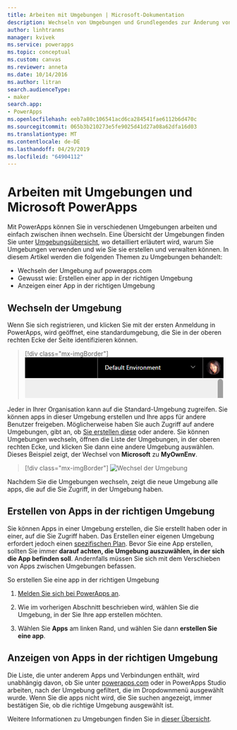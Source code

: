 ```yaml
---
title: Arbeiten mit Umgebungen | Microsoft-Dokumentation
description: Wechseln von Umgebungen und Grundlegendes zur Änderung von Inhalten auf Seiten.
author: linhtranms
manager: kvivek
ms.service: powerapps
ms.topic: conceptual
ms.custom: canvas
ms.reviewer: anneta
ms.date: 10/14/2016
ms.author: litran
search.audienceType:
- maker
search.app:
- PowerApps
ms.openlocfilehash: eeb7a80c106541acd6ca284541fae6112b6d470c
ms.sourcegitcommit: 065b3b210273e5fe9025d41d27a08a62dfa16d03
ms.translationtype: MT
ms.contentlocale: de-DE
ms.lasthandoff: 04/29/2019
ms.locfileid: "64904112"
---
```

# <a name="working-with-environments-and-microsoft-powerapps"></a>Arbeiten mit Umgebungen und Microsoft PowerApps
Mit PowerApps können Sie in verschiedenen Umgebungen arbeiten und einfach zwischen ihnen wechseln. Eine Übersicht der Umgebungen finden Sie unter [Umgebungsübersicht](../../administrator/environments-overview.md), wo detailliert erläutert wird, warum Sie Umgebungen verwenden und wie Sie sie erstellen und verwalten können. In diesem Artikel werden die folgenden Themen zu Umgebungen behandelt:

- Wechseln der Umgebung auf powerapps.com
- Gewusst wie: Erstellen einer app in der richtigen Umgebung
- Anzeigen einer App in der richtigen Umgebung

## <a name="switch-the-environment"></a>Wechseln der Umgebung
Wenn Sie sich registrieren, und klicken Sie mit der ersten Anmeldung in PowerApps, wird geöffnet, eine standardumgebung, die Sie in der oberen rechten Ecke der Seite identifizieren können.

> [!div class="mx-imgBorder"]
> ![Standardumgebung](./media/working-with-environments/env-dropdown.png)

Jeder in Ihrer Organisation kann auf die Standard-Umgebung zugreifen. Sie können apps in dieser Umgebung erstellen und Ihre apps für andere Benutzer freigeben. Möglicherweise haben Sie auch Zugriff auf andere Umgebungen, gibt an, ob [Sie erstellen diese](../../administrator/environments-administration.md) oder andere. Sie können Umgebungen wechseln, öffnen die Liste der Umgebungen, in der oberen rechten Ecke, und klicken Sie dann eine andere Umgebung auswählen. Dieses Beispiel zeigt, der Wechsel von **Microsoft** zu **MyOwnEnv**.

> [!div class="mx-imgBorder"]
> ![Wechsel der Umgebung](./media/working-with-environments/switch-environment.png)

Nachdem Sie die Umgebungen wechseln, zeigt die neue Umgebung alle apps, die auf die Sie Zugriff, in der Umgebung haben.

## <a name="create-apps-in-the-right-environment"></a>Erstellen von Apps in der richtigen Umgebung
Sie können Apps in einer Umgebung erstellen, die Sie erstellt haben oder in einer, auf die Sie Zugriff haben. Das Erstellen einer eigenen Umgebung erfordert jedoch einen [spezifischen Plan](../../administrator/pricing-billing-skus.md). Bevor Sie eine App erstellen, sollten Sie immer **darauf achten, die Umgebung auszuwählen, in der sich die App befinden soll**. Andernfalls müssen Sie sich mit dem Verschieben von Apps zwischen Umgebungen befassen.

So erstellen Sie eine app in der richtigen Umgebung

1. [Melden Sie sich bei PowerApps an](http://web.powerapps.com?utm_source=padocs&utm_medium=linkinadoc&utm_campaign=referralsfromdoc).

1. Wie im vorherigen Abschnitt beschrieben wird, wählen Sie die Umgebung, in der Sie Ihre app erstellen möchten.

1. Wählen Sie **Apps** am linken Rand, und wählen Sie dann **erstellen Sie eine app**.

## <a name="view-apps-in-the-right-environment"></a>Anzeigen von Apps in der richtigen Umgebung
Die Liste, die unter anderem Apps und Verbindungen enthält, wird unabhängig davon, ob Sie unter [powerapps.com](http://web.powerapps.com?utm_source=padocs&utm_medium=linkinadoc&utm_campaign=referralsfromdoc) oder in PowerApps Studio arbeiten, nach der Umgebung gefiltert, die im Dropdownmenü ausgewählt wurde. Wenn Sie die apps nicht wird, die Sie suchen angezeigt, immer bestätigen Sie, ob die richtige Umgebung ausgewählt ist.

Weitere Informationen zu Umgebungen finden Sie in [dieser Übersicht](../../administrator/environments-overview.md).
